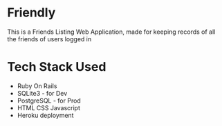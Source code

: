 # Friendly 
This is a Friends Listing Web Application, made for keeping records of all the friends of users logged in


# Tech Stack Used
- Ruby On Rails
- SQLite3 - for Dev
- PostgreSQL - for Prod 
- HTML CSS Javascript
- Heroku deployment